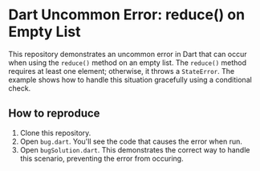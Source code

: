 # Dart Uncommon Error: reduce() on Empty List

This repository demonstrates an uncommon error in Dart that can occur when using the `reduce()` method on an empty list. The `reduce()` method requires at least one element; otherwise, it throws a `StateError`.  The example shows how to handle this situation gracefully using a conditional check.

## How to reproduce

1. Clone this repository.
2. Open `bug.dart`. You'll see the code that causes the error when run.
3. Open `bugSolution.dart`. This demonstrates the correct way to handle this scenario, preventing the error from occuring.
